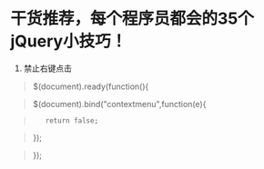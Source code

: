 干货推荐，每个程序员都会的35个jQuery小技巧！
============================================
1. 禁止右键点击
>$(document).ready(function(){

>    $(document).bind("contextmenu",function(e){

>        return false;

>    });

>});